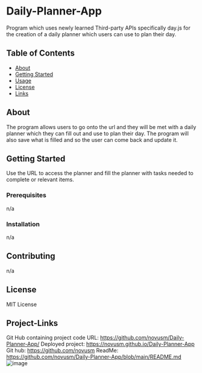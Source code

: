 # Daily-Planner-App
Program which uses newly learned Third-party APIs specifically day.js for the creation of a daily planner which users can use to plan their day.

## Table of Contents

- [About](#about)
- [Getting Started](#getting-started)
- [Usage](#usage)
- [License](#license)
- [Links](#Project-Links)

## About
The program allows users to go onto the url and they will be met with a daily planner which they can fill out and use to plan their day. The program will also save what is filled and so the user can come back and update it.

## Getting Started

Use the URL to access the planner and fill the planner with tasks needed to complete or relevant items.

### Prerequisites

n/a

### Installation

n/a

## Contributing

n/a

## License

MIT License

## Project-Links
Git Hub containing project code URL: https://github.com/novusm/Daily-Planner-App/ Deployed project: https://novusm.github.io/Daily-Planner-App Git hub: https://github.com/novusm ReadMe: https://github.com/novusm/Daily-Planner-App/blob/main/README.md
![image](https://github.com/novusm/Daily-Planner-App/assets/126507510/7ba4e79e-11ae-43ce-b93d-4ca7b32e2922)



